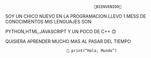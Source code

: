                                            🎉BIENVENIDO🎉

SOY UN CHICO NUEVO EN LA PROGRAMACION LLEVO 1 MESS DE CONOCIMIENTOS MIS LENGUAJES SON:

PYTHON,HTML,JAVASCRIPT Y UN POCO DE C++ 😊

QUISIERA APRENDER MUCHO MAS AL PASAR DEL TIEMPO


                               🤖 print(“Hola, Mundo”)
